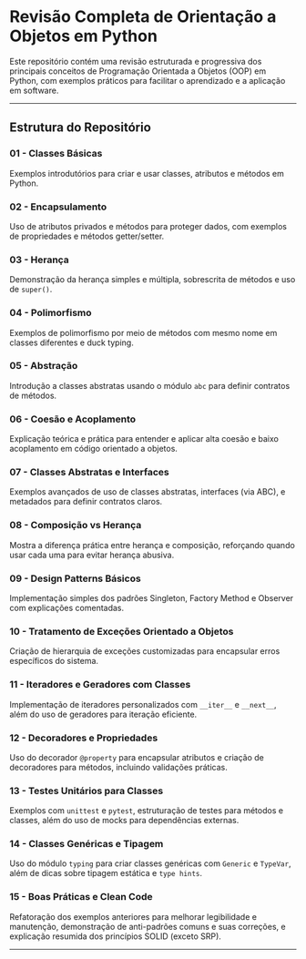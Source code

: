 # Revisão Completa de Orientação a Objetos em Python

Este repositório contém uma revisão estruturada e progressiva dos principais conceitos de Programação Orientada a Objetos (OOP) em Python, com exemplos práticos para facilitar o aprendizado e a aplicação em software.

---

## Estrutura do Repositório

### 01 - Classes Básicas  
Exemplos introdutórios para criar e usar classes, atributos e métodos em Python.

### 02 - Encapsulamento  
Uso de atributos privados e métodos para proteger dados, com exemplos de propriedades e métodos getter/setter.

### 03 - Herança  
Demonstração da herança simples e múltipla, sobrescrita de métodos e uso de `super()`.

### 04 - Polimorfismo  
Exemplos de polimorfismo por meio de métodos com mesmo nome em classes diferentes e duck typing.

### 05 - Abstração  
Introdução a classes abstratas usando o módulo `abc` para definir contratos de métodos.

### 06 - Coesão e Acoplamento  
Explicação teórica e prática para entender e aplicar alta coesão e baixo acoplamento em código orientado a objetos.

### 07 - Classes Abstratas e Interfaces  
Exemplos avançados de uso de classes abstratas, interfaces (via ABC), e metadados para definir contratos claros.

### 08 - Composição vs Herança  
Mostra a diferença prática entre herança e composição, reforçando quando usar cada uma para evitar herança abusiva.

### 09 - Design Patterns Básicos  
Implementação simples dos padrões Singleton, Factory Method e Observer com explicações comentadas.

### 10 - Tratamento de Exceções Orientado a Objetos  
Criação de hierarquia de exceções customizadas para encapsular erros específicos do sistema.

### 11 - Iteradores e Geradores com Classes  
Implementação de iteradores personalizados com `__iter__` e `__next__`, além do uso de geradores para iteração eficiente.

### 12 - Decoradores e Propriedades  
Uso do decorador `@property` para encapsular atributos e criação de decoradores para métodos, incluindo validações práticas.

### 13 - Testes Unitários para Classes  
Exemplos com `unittest` e `pytest`, estruturação de testes para métodos e classes, além do uso de mocks para dependências externas.

### 14 - Classes Genéricas e Tipagem  
Uso do módulo `typing` para criar classes genéricas com `Generic` e `TypeVar`, além de dicas sobre tipagem estática e `type hints`.

### 15 - Boas Práticas e Clean Code  
Refatoração dos exemplos anteriores para melhorar legibilidade e manutenção, demonstração de anti-padrões comuns e suas correções, e explicação resumida dos princípios SOLID (exceto SRP).

---
